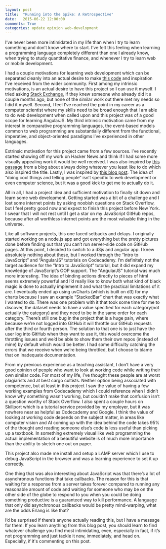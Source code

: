 ```yaml
---
layout: post
title:  "Running into the Spike: A Retrospective"
date:   2015-06-22 12:00:00
comments: True
categories: update opinion web-development
---
```


I’ve never been more intimidated in my life than when I try to learn
something and don’t know where to start. I’ve felt this feeling when
learning a programming language completely different than one I already
know, when trying to study quantitative finance, and whenever I try to
learn web or mobile development.

I had a couple motivations for learning web development which can be
separated cleanly into an actual desire to make
[this code](https://jsnider3.github.io/GitHubBOC) and inspiration
I’ve received from the wider community. First among my intrinsic
motivations, is an actual desire to have this project so I can use it
myself. I tried asking [Stack Exchange](http://webapps.stackexchange.com/q/75027/),
if they knew someone who already did it a couple months ago, but none of
the similar work out there met my needs so I did it myself. Second, I
feel I’ve reached the point in my career as a computer scientist where my
skills need to be broad enough that I am able to do web development when
called upon and this project was of a good scope for learning AngularJS.
My third intrinsic motivation came from my interest in comparative
programming languages, the event-based models common to web programming are
substantially different from the functional, imperative, and object-oriented
paradigms I’ve experienced in other languages.

Extrinsic motivation for this project came from a few sources. I’ve
recently started showing off my work on Hacker News and think if I had
some more visually appealing work it would be well received. I was also
inspired by [this passage](http://genius.com/4126913/Genius-the-genius-isms/Run-into-the-spike)
from a blog about always doing whatever you least like to do which also
inspired the title. Lastly, I was inspired by [this blog post](http://carl.flax.ie/dothingstellpeople.html).
The idea of “doing cool things and telling people” isn’t specific to
web development or even computer science, but it was a good kick to get
me to actually do it.

All in all, I had a project idea and sufficient motivation to finally sit
down and learn some web development. Getting started was a bit of a
challenge and I lost some internet points by asking noobish questions
on Stack Overflow, but I feel pretty good now and expect to finish this
project before New York. I swear that I will not rest until I get a star
on my JavaScript GitHub repos, because after all worthless internet points
are the most valuable thing in the universe.

Like all software projects, this one faced setbacks and delays. I
originally started working on a node.js app and got everything but the
pretty pictures done before finding out that you can’t run server-side
code on GitHub pages. At this point, I decided to switch to a d3js and
angular app. I knew absolutely nothing about these, but I worked through
the “Intro to JavaScript” and “AngularJS” tutorials on Codecademy. I’m
definitely not the target audience for the “Intro to JavaScript” tutorial,
but it did expand my knowledge of JavaScript’s OOP support. The "AngularJS"
tutorial was much more interesting. The idea of binding actions directly to
pieces of html seems extremely powerful and I’d really like to know both
what kind of black magic is done to actually implement it and what the
practical limitations of it are. I eventually ended up using uvCharts
(which is built on d3) for my charts because I saw an example “StackedBar”
chart that was exactly what I wanted to do. There was one problem with it
that took some time for me to discover, the dataset needs to have a value
specified for each category(not actually the category) and they need to be
in the same order for each category. There’s still one bug in the project
that is a huge pain, where because we’re not logged into GitHub it will
throttle our GitHub requests after the third or fourth person. The solution
to that one is to just have the user log into GitHub when they want to use
it, this would overcome the throttling issues and we’d be able to show them
their own repos (instead of mine) by default which would be better. I had
some difficulty catching the errors that we receive when we’re being
throttled, but I choose to blame that on inadequate documentation.

From my previous experience as a teaching assistant, I don’t have a very
good opinion of people who want to look at working code while writing their
own similar code. For most of my life, I’ve thought these people are at
worst plagiarists and at best cargo cultists. Neither option being
associated with competence, but at least in this project I saw the value
of having a few working examples from Codecademy which I could reference
when I didn’t know why something wasn’t working, but couldn’t make that
confusion isn’t a question worthy of Stack Overflow. I also spent a couple
hours on Skillport which is a tutorial service provided by my employer,
but it was nowhere near as helpful as Codecademy and Google. I think the
value of looking at working code depends on the subject matter, in areas
like computer vision and AI coming up with the idea behind the code takes
95% of the thought and reading someone else’s code is less useful than
picking up a textbook. In something extremely visual like web programming
the actual implementation of a beautiful website is of much more importance
than the ability to sketch one out on paper.

This project also made me install and setup a LAMP server which I use to
debug JavaScript in the browser and was a learning experience to set it up
correctly.

One thing that was also interesting about JavaScript was that there’s a
lot of asynchronous functions that take callbacks. The reason for this is
that waiting for a response from a server takes forever compared to running
any reasonable amount of code and waiting for someone who may be on the
other side of the globe to respond to you when you could be doing something
productive is a guaranteed way to kill performance. A language that only
did asynchronous callbacks would be pretty mind-warping, what are the odds
Erlang is like that?

I’d be surprised if there’s anyone actually reading this, but I have a
message for them: If you learn anything from this blog post, you should
learn to find whatever challenge you find most intimidating, even,
especially in fact, if it’s not programming and just tackle it now,
immediately, and head on. Especially, if it's commenting on this post.
